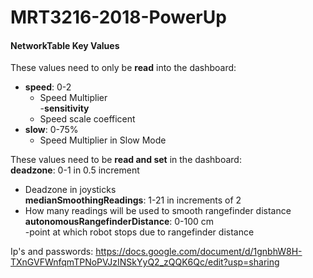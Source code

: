 # MRT3216-2018-PowerUp

#### **NetworkTable Key Values**
These values need to only be **read** into the dashboard:  
- **speed**: 0-2  
  - Speed Multiplier  
 -**sensitivity**  
  - Speed scale coefficent  
- **slow**: 0-75%  
  - Speed Multiplier in Slow Mode  


These values need to be **read and set** in the dashboard:<br>
**deadzone**: 0-1 in 0.5 increment  
- Deadzone in joysticks  
**medianSmoothingReadings**: 1-21 in increments of 2  
- How many readings will be used to smooth rangefinder distance  
**autonomousRangefinderDistance**: 0-100 cm  
-point at which robot stops due to rangefinder distance  


Ip's and passwords: https://docs.google.com/document/d/1gnbhW8H-TXnGVFWnfqmTPNoPVJzINSkYyQ2_zQQK6Qc/edit?usp=sharing
